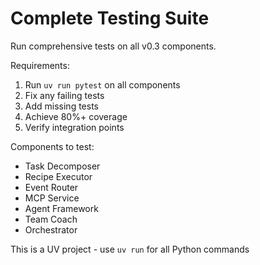 # Complete Testing Suite

Run comprehensive tests on all v0.3 components.

Requirements:
1. Run `uv run pytest` on all components
2. Fix any failing tests
3. Add missing tests
4. Achieve 80%+ coverage
5. Verify integration points

Components to test:
- Task Decomposer
- Recipe Executor
- Event Router
- MCP Service
- Agent Framework
- Team Coach
- Orchestrator

This is a UV project - use `uv run` for all Python commands
